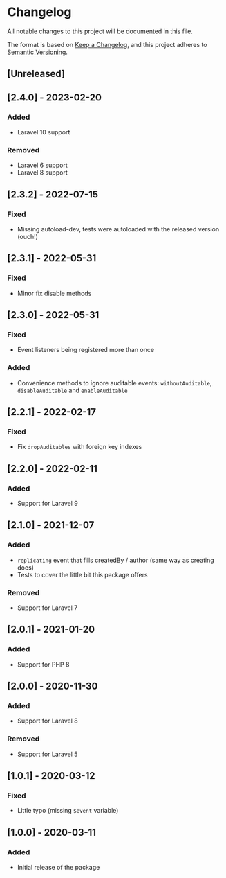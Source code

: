 # Changelog

All notable changes to this project will be documented in this file.

The format is based on [Keep a Changelog](https://keepachangelog.com/en/1.0.0/),
and this project adheres to [Semantic Versioning](https://semver.org/spec/v2.0.0.html).

## [Unreleased]

## [2.4.0] - 2023-02-20

### Added

- Laravel 10 support

### Removed

- Laravel 6 support
- Laravel 8 support

## [2.3.2] - 2022-07-15

### Fixed

- Missing autoload-dev, tests were autoloaded with the released version (ouch!)

## [2.3.1] - 2022-05-31

### Fixed

- Minor fix disable methods

## [2.3.0] - 2022-05-31

### Fixed

- Event listeners being registered more than once

### Added

- Convenience methods to ignore auditable events: `withoutAuditable`, `disableAuditable` and `enableAuditable`

## [2.2.1] - 2022-02-17

### Fixed

- Fix `dropAuditables` with foreign key indexes

## [2.2.0] - 2022-02-11

### Added

- Support for Laravel 9

## [2.1.0] - 2021-12-07

### Added

- `replicating` event that fills createdBy / author (same way as creating does)
- Tests to cover the little bit this package offers

### Removed

- Support for Laravel 7

## [2.0.1] - 2021-01-20

### Added

- Support for PHP 8

## [2.0.0] - 2020-11-30

### Added

- Support for Laravel 8

### Removed

- Support for Laravel 5

## [1.0.1] - 2020-03-12

### Fixed

- Little typo (missing `$event` variable)

## [1.0.0] - 2020-03-11

### Added

- Initial release of the package
